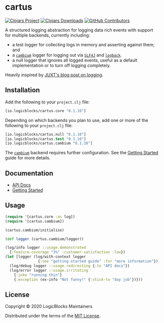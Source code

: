 # cartus

[![Clojars Project](https://img.shields.io/clojars/v/io.logicblocks/cartus.core.svg)](https://clojars.org/io.logicblocks/cartus.core)
[![Clojars Downloads](https://img.shields.io/clojars/dt/io.logicblocks/cartus.core.svg)](https://clojars.org/io.logicblocks/cartus.core)
[![GitHub Contributors](https://img.shields.io/github/contributors-anon/logicblocks/cartus.svg)](https://github.com/logicblocks/cartus/graphs/contributors)

A structured logging abstraction for logging data rich events with support for 
multiple backends, currently including:
* a test logger for collecting logs in memory and asserting against 
  them; and
* a [`cambium`](https://cambium-clojure.github.io/) logger for logging 
  out via [`SLF4J`](http://www.slf4j.org/) and 
  [`logback`](http://logback.qos.ch/).
* a null logger that ignores all logged events, useful as a default 
  implementation or to turn off logging completely.
  
Heavily inspired by [JUXT's blog post on logging](https://juxt.pro/blog/logging).

## Installation

Add the following to your `project.clj` file:

```clojure
[io.logicblocks/cartus.core "0.1.10"]
```

Depending on which backends you plan to use, add one or more of the following to
your `project.clj` file:

```clojure
[io.logicblocks/cartus.null "0.1.10"]
[io.logicblocks/cartus.test "0.1.10"]
[io.logicblocks/cartus.cambium "0.1.10"]
```

The [`cambium`](https://cambium-clojure.github.io/) backend requires further
configuration. See the 
[Getting Started](https://logicblocks.github.io/cartus/getting-started.html)
guide for more details.

## Documentation

* [API Docs](http://logicblocks.github.io/cartus)
* [Getting Started](https://logicblocks.github.io/cartus/getting-started.html)

## Usage

```clojure
(require '[cartus.core :as log])
(require '[cartus.cambium])

(cartus.cambium/initialise)

(def logger (cartus.cambium/logger))

(log/info logger ::usage.demonstrated
  {:feature-coverage "3%" :customer-satisfaction :low})
(let [logger (log/with-context logger
               {:see "getting started guide" :for "more information"})]
  (log/debug logger ::usage.redirecting {:to "API docs"})
  (log/error logger ::usage.irritating
    {:joke "running thin"}
    {:exception (ex-info "Not funny!" {:stick-to "day job"})}))
```

## License

Copyright &copy; 2020 LogicBlocks Maintainers

Distributed under the terms of the 
[MIT License](http://opensource.org/licenses/MIT).
